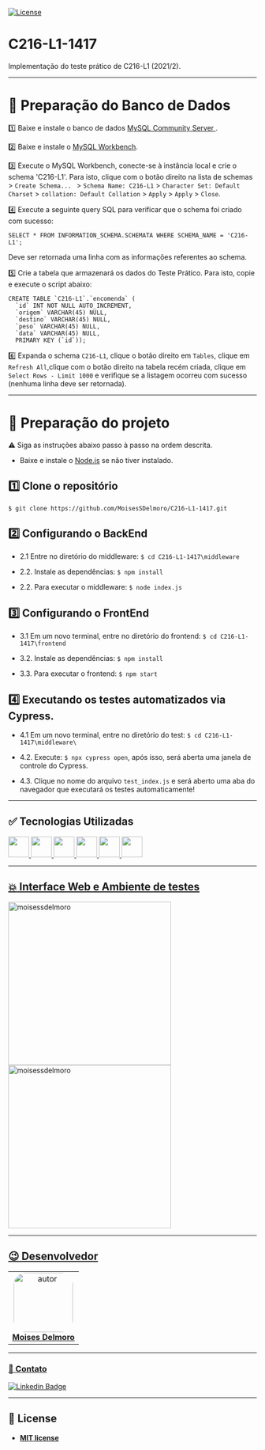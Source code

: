 [![License](https://img.shields.io/apm/l/vim-mode?color=blue)](http://badges.mit-license.org)

# C216-L1-1417
Implementação do teste prático de C216-L1 (2021/2).

---

# :seedling: Preparação do Banco de Dados

:one: Baixe e instale o banco de dados <a href="https://dev.mysql.com/downloads/mysql/"> MySQL Community Server </a>.

:two: Baixe e instale o <a href="https://dev.mysql.com/downloads/workbench/">MySQL Workbench</a>.

:three: Execute o MySQL Workbench, conecte-se à instância local e crie o schema 'C216-L1'. Para isto, clique com o botão direito na lista de schemas > ```Create Schema... ``` > ```Schema Name: C216-L1``` > ```Character Set: Default Charset``` > ```collation: Default Collation``` > ```Apply``` > ```Apply``` > ```Close```.

:four: Execute a seguinte query SQL para verificar que o schema foi criado com sucesso:
```
SELECT * FROM INFORMATION_SCHEMA.SCHEMATA WHERE SCHEMA_NAME = 'C216-L1';
```
Deve ser retornada uma linha com as informações referentes ao schema.

:five: Crie a tabela que armazenará os dados do Teste Prático. Para isto, copie e execute o script abaixo:
```
CREATE TABLE `C216-L1`.`encomenda` (
  `id` INT NOT NULL AUTO_INCREMENT,
  `origem` VARCHAR(45) NULL,
  `destino` VARCHAR(45) NULL,
  `peso` VARCHAR(45) NULL,
  `data` VARCHAR(45) NULL,
  PRIMARY KEY (`id`));
````

:six: Expanda o schema ```C216-L1```, clique o botão direito em ```Tables```, clique em ```Refresh All```,clique com o botão direito na tabela recém criada, clique em ```Select Rows - Limit 1000``` e verifique se a listagem ocorreu com sucesso (nenhuma linha deve ser retornada).

---
# :seedling: Preparação do projeto

:warning: Siga as instruções abaixo passo à passo na ordem descrita.

- Baixe e instale o <a href="https://nodejs.org/en/">Node.js<a> se não tiver instalado.
  

## :one: Clone o repositório 
``` $ git clone https://github.com/MoisesSDelmoro/C216-L1-1417.git ```

## :two: Configurando o BackEnd

- 2.1 Entre no diretório do middleware: ``` $ cd C216-L1-1417\middleware ```

- 2.2. Instale as dependências: ```$ npm install ```

- 2.2. Para executar o middleware: ``` $ node index.js ```

## :three: Configurando o FrontEnd
  
- 3.1 Em um novo terminal, entre no diretório do frontend: ``` $ cd C216-L1-1417\frontend ```

- 3.2. Instale as dependências: ``` $ npm install ```

- 3.3. Para executar o frontend: ``` $ npm start ```  


## :four: Executando os testes automatizados via Cypress. 
  
- 4.1 Em um novo terminal, entre no diretório do test: ``` $ cd C216-L1-1417\middleware\ ```
  
- 4.2. Execute: ``` $ npx cypress open ```, após isso, será aberta uma janela de controle do Cypress.

- 4.3. Clique no nome do arquivo ```test_index.js``` e será aberto uma aba do navegador que executará os testes automaticamente!
  
---
  
## :white_check_mark: Tecnologias Utilizadas
<a href="https://nodejs.org/en/" target="_blank"><img height="42" src="https://seeklogo.com/images/N/nodejs-logo-FBE122E377-seeklogo.com.png" />
<a href="https://developer.mozilla.org/pt-BR/docs/Web/JavaScript" target="_blank"><img height="42" src="https://cdn.iconscout.com/icon/free/png-256/javascript-2752148-2284965.png" />
<a href="https://pt-br.reactjs.org/" target="_blank"><img height="42" src="https://cdn4.iconfinder.com/data/icons/logos-3/600/React.js_logo-512.png" />
<a href="https://developer.mozilla.org/pt-BR/docs/Web/CSS" target="_blank"><img height="42" src="https://cdn.pixabay.com/photo/2017/08/05/11/16/logo-2582747_960_720.png" />
<a href="https://www.cypress.io/" target="_blank"><img height="42" src="https://avatars.githubusercontent.com/u/8908513?s=280&v=4" />
<a href="https://www.mysql.com/" target="_blank"><img height="42" src="https://www.blogson.com.br/wp-content/uploads/2020/12/logo-mysql-mysql-logo-png-images-are-download-crazypng-211.png" />
    
---
  
## :collision: Interface Web e Ambiente de testes
<p align="left">
<img height="330" src="https://user-images.githubusercontent.com/57488202/144708618-4fd427f0-d9bc-4117-afa7-f5779a77d29a.png" alt="moisessdelmoro" />
<img height="330" src="https://user-images.githubusercontent.com/57488202/144708674-d766b26b-7ac5-4ac0-bd04-25dda035a398.png" alt="moisessdelmoro" />
</p>
  
---
  
## :wink: Desenvolvedor

<table  style="text-align:center; border: none" >
<tr>
<td align="center"> 
<a href="https://github.com/MoisesSDelmoro" styles="text-align:center;">
<img style="border-radius: 20%;" src="https://github.com/MoisesSDelmoro.png" width="120px;" alt="autor"/><br><strong> Moises Delmoro </strong>
</a>
</td>

</tr>
</table>

---
  
### :calling: Contato
  
[![Linkedin Badge](https://img.shields.io/badge/-Moises-blue?style=flat-square&logo=Linkedin&logoColor=white&link=https://www.linkedin.com/in/moises-s-delmoro-8747651ba/)](https://www.linkedin.com/in/moises-s-delmoro-8747651ba/)

---
## 📝 License
- **[MIT license](https://choosealicense.com/licenses/mit/)**
